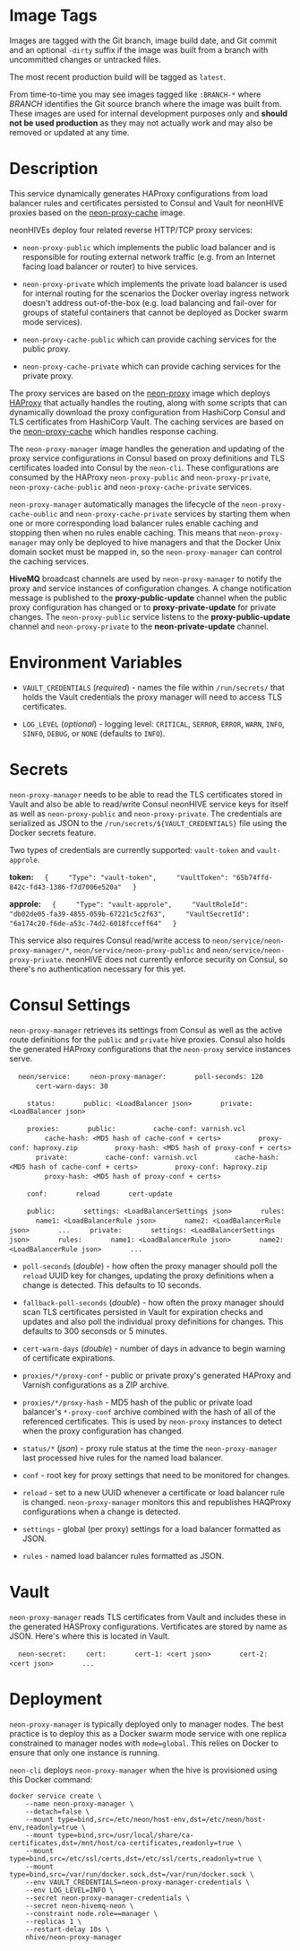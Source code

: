 # Image Tags

Images are tagged with the Git branch, image build date, and Git commit and an optional `-dirty` suffix if the image was built from a branch with uncommitted changes or untracked files.

The most recent production build will be tagged as `latest`.

From time-to-time you may see images tagged like `:BRANCH-*` where *BRANCH* identifies the Git source branch where the image was built from.  These images are used for internal development purposes only and **should not be used production** as they may not actually work and may also be removed or updated at any time.

# Description

This service dynamically generates HAProxy configurations from load balancer rules and certificates persisted to Consul and Vault for neonHIVE proxies based on the [neon-proxy-cache](https://hub.docker.com/r/nhive/neon-proxy-cache/) image.

neonHIVEs deploy four related reverse HTTP/TCP proxy services:

* `neon-proxy-public` which implements the public load balancer and is responsible for routing external network traffic (e.g. from an Internet facing load balancer or router) to hive services.

* `neon-proxy-private` which implements the private load balancer is used for internal routing for the scenarios the Docker overlay ingress network doesn't address out-of-the-box (e.g. load balancing and fail-over for groups of stateful containers that cannot be deployed as Docker swarm mode services).

* `neon-proxy-cache-public` which can provide caching services for the public proxy.

* `neon-proxy-cache-private` which can provide caching services for the private proxy.

The proxy services are based on the [neon-proxy](https://hub.docker.com/r/nhive/neon-proxy/) image which deploys [HAProxy](http://haproxy.org) that actually handles the routing, along with some scripts that can dynamically download the proxy configuration from HashiCorp Consul and TLS certificates from HashiCorp Vault.  The caching services are based on the [neon-proxy-cache](https://hub.docker.com/r/nhive/neon-proxy-cache/) which handles response caching.

The `neon-proxy-manager` image handles the generation and updating of the proxy service configurations in Consul based on proxy definitions and TLS certificates loaded into Consul by the `neon-cli`.  These configurations are consumed by the HAProxy `neon-proxy-public` and `neon-proxy-private`, `neon-proxy-cache-public` and `neon-proxy-cache-private` services.

`neon-proxy-manager` automatically manages the lifecycle of the `neon-proxy-cache-oublic` and `neon-proxy-cache-private` services by starting them when one or more corresponding load balancer rules enable caching and stopping then when no rules enable caching.  This means that `neon-proxy-manager` may only be deployed to hive managers and that the Docker Unix domain socket must be mapped in, so the `neon-proxy-manager` can control the caching services.

**HiveMQ** broadcast channels are used by `neon-proxy-manager` to notify the proxy and service instances of configuration changes.  A change notification message is published to the **proxy-public-update** channel when the public proxy configuration has changed or to **proxy-private-update** for private changes.  The `neon-proxy-public` service listens to the **proxy-public-update** channel and `neon-proxy-private` to the **neon-private-update** channel.

# Environment Variables

* `VAULT_CREDENTIALS` (*required*) - names the file within `/run/secrets/` that holds the Vault credentials the proxy manager will need to access TLS certificates.

* `LOG_LEVEL` (*optional*) - logging level: `CRITICAL`, `SERROR`, `ERROR`, `WARN`, `INFO`, `SINFO`, `DEBUG`, or `NONE` (defaults to `INFO`).

# Secrets

`neon-proxy-manager` needs to be able to read the TLS certificates stored in Vault and also be able to read/write Consul neonHIVE service keys for itself as well as `neon-proxy-public` and `neon-proxy-private`.  The credentials are serialized as JSON to the `/run/secrets/${VAULT_CREDENTIALS}` file using the Docker secrets feature.

Two types of credentials are currently supported: `vault-token` and `vault-approle`.

**token:**
&nbsp;&nbsp;&nbsp;&nbsp;`{`
&nbsp;&nbsp;&nbsp;&nbsp;&nbsp;&nbsp;&nbsp;&nbsp;`"Type": "vault-token",`
&nbsp;&nbsp;&nbsp;&nbsp;&nbsp;&nbsp;&nbsp;&nbsp;`"VaultToken": "65b74ffd-842c-fd43-1386-f7d7006e520a"`
&nbsp;&nbsp;&nbsp;&nbsp;`}`

**approle:**
&nbsp;&nbsp;&nbsp;&nbsp;`{`
&nbsp;&nbsp;&nbsp;&nbsp;&nbsp;&nbsp;&nbsp;&nbsp;`"Type": "vault-approle",`
&nbsp;&nbsp;&nbsp;&nbsp;&nbsp;&nbsp;&nbsp;&nbsp;`"VaultRoleId": "db02de05-fa39-4855-059b-67221c5c2f63",`
&nbsp;&nbsp;&nbsp;&nbsp;&nbsp;&nbsp;&nbsp;&nbsp;`"VaultSecretId": "6a174c20-f6de-a53c-74d2-6018fcceff64"`
&nbsp;&nbsp;&nbsp;&nbsp;`}`

This service also requires Consul read/write access to `neon/service/neon-proxy-manager/*`, `neon/service/neon-proxy-public` and `neon/service/neon-proxy-private`.  neonHIVE does not currently enforce security on Consul, so there's no authentication necessary for this yet.

# Consul Settings

`neon-proxy-manager` retrieves its settings from Consul as well as the active route definitions for the `public` and `private` hive proxies.  Consul also holds the generated HAProxy configurations that the `neon-proxy` service instances serve.

&nbsp;&nbsp;&nbsp;&nbsp;`neon/service:`
&nbsp;&nbsp;&nbsp;&nbsp;&nbsp;&nbsp;&nbsp;&nbsp;`neon-proxy-manager:`
&nbsp;&nbsp;&nbsp;&nbsp;&nbsp;&nbsp;&nbsp;&nbsp;&nbsp;&nbsp;&nbsp;&nbsp;`poll-seconds: 120`
&nbsp;&nbsp;&nbsp;&nbsp;&nbsp;&nbsp;&nbsp;&nbsp;&nbsp;&nbsp;&nbsp;&nbsp;`cert-warn-days: 30`

&nbsp;&nbsp;&nbsp;&nbsp;&nbsp;&nbsp;&nbsp;&nbsp;`status:`
&nbsp;&nbsp;&nbsp;&nbsp;&nbsp;&nbsp;&nbsp;&nbsp;&nbsp;&nbsp;&nbsp;&nbsp;`public: <LoadBalancer json>`
&nbsp;&nbsp;&nbsp;&nbsp;&nbsp;&nbsp;&nbsp;&nbsp;&nbsp;&nbsp;&nbsp;&nbsp;`private: <LoadBalancer json>`
        
&nbsp;&nbsp;&nbsp;&nbsp;&nbsp;&nbsp;&nbsp;&nbsp;`proxies:`
&nbsp;&nbsp;&nbsp;&nbsp;&nbsp;&nbsp;&nbsp;&nbsp;&nbsp;&nbsp;&nbsp;&nbsp;`public:`
&nbsp;&nbsp;&nbsp;&nbsp;&nbsp;&nbsp;&nbsp;&nbsp;&nbsp;&nbsp;&nbsp;&nbsp;&nbsp;&nbsp;&nbsp;&nbsp;`cache-conf: varnish.vcl`
&nbsp;&nbsp;&nbsp;&nbsp;&nbsp;&nbsp;&nbsp;&nbsp;&nbsp;&nbsp;&nbsp;&nbsp;&nbsp;&nbsp;&nbsp;&nbsp;`cache-hash: <MD5 hash of cache-conf + certs>`
&nbsp;&nbsp;&nbsp;&nbsp;&nbsp;&nbsp;&nbsp;&nbsp;&nbsp;&nbsp;&nbsp;&nbsp;&nbsp;&nbsp;&nbsp;&nbsp;`proxy-conf: haproxy.zip`
&nbsp;&nbsp;&nbsp;&nbsp;&nbsp;&nbsp;&nbsp;&nbsp;&nbsp;&nbsp;&nbsp;&nbsp;&nbsp;&nbsp;&nbsp;&nbsp;`proxy-hash: <MD5 hash of proxy-conf + certs>`
&nbsp;&nbsp;&nbsp;&nbsp;&nbsp;&nbsp;&nbsp;&nbsp;&nbsp;&nbsp;&nbsp;&nbsp;`private:`
&nbsp;&nbsp;&nbsp;&nbsp;&nbsp;&nbsp;&nbsp;&nbsp;&nbsp;&nbsp;&nbsp;&nbsp;&nbsp;&nbsp;&nbsp;&nbsp;`cache-conf: varnish.vcl`
&nbsp;&nbsp;&nbsp;&nbsp;&nbsp;&nbsp;&nbsp;&nbsp;&nbsp;&nbsp;&nbsp;&nbsp;&nbsp;&nbsp;&nbsp;&nbsp;`cache-hash: <MD5 hash of cache-conf + certs>`
&nbsp;&nbsp;&nbsp;&nbsp;&nbsp;&nbsp;&nbsp;&nbsp;&nbsp;&nbsp;&nbsp;&nbsp;&nbsp;&nbsp;&nbsp;&nbsp;`proxy-conf: haproxy.zip`
&nbsp;&nbsp;&nbsp;&nbsp;&nbsp;&nbsp;&nbsp;&nbsp;&nbsp;&nbsp;&nbsp;&nbsp;&nbsp;&nbsp;&nbsp;&nbsp;`proxy-hash: <MD5 hash of proxy-conf + certs>`

&nbsp;&nbsp;&nbsp;&nbsp;&nbsp;&nbsp;&nbsp;&nbsp;`conf:`
&nbsp;&nbsp;&nbsp;&nbsp;&nbsp;&nbsp;&nbsp;&nbsp;&nbsp;&nbsp;&nbsp;&nbsp;`reload`
&nbsp;&nbsp;&nbsp;&nbsp;&nbsp;&nbsp;&nbsp;&nbsp;&nbsp;&nbsp;&nbsp;&nbsp;`cert-update`

&nbsp;&nbsp;&nbsp;&nbsp;&nbsp;&nbsp;&nbsp;&nbsp;`public:`
&nbsp;&nbsp;&nbsp;&nbsp;&nbsp;&nbsp;&nbsp;&nbsp;&nbsp;&nbsp;&nbsp;&nbsp;`settings: <LoadBalancerSettings json>`
&nbsp;&nbsp;&nbsp;&nbsp;&nbsp;&nbsp;&nbsp;&nbsp;&nbsp;&nbsp;&nbsp;&nbsp;`rules:`
&nbsp;&nbsp;&nbsp;&nbsp;&nbsp;&nbsp;&nbsp;&nbsp;&nbsp;&nbsp;&nbsp;&nbsp;`name1: <LoadBalancerRule json>`
&nbsp;&nbsp;&nbsp;&nbsp;&nbsp;&nbsp;&nbsp;&nbsp;&nbsp;&nbsp;&nbsp;&nbsp;`name2: <LoadBalancerRule json>`
&nbsp;&nbsp;&nbsp;&nbsp;&nbsp;&nbsp;&nbsp;&nbsp;&nbsp;&nbsp;&nbsp;&nbsp;`...`
&nbsp;&nbsp;&nbsp;&nbsp;&nbsp;&nbsp;&nbsp;&nbsp;`private:`
&nbsp;&nbsp;&nbsp;&nbsp;&nbsp;&nbsp;&nbsp;&nbsp;&nbsp;&nbsp;&nbsp;&nbsp;`settings: <LoadBalancerSettings json>`
&nbsp;&nbsp;&nbsp;&nbsp;&nbsp;&nbsp;&nbsp;&nbsp;&nbsp;&nbsp;&nbsp;&nbsp;`rules:`
&nbsp;&nbsp;&nbsp;&nbsp;&nbsp;&nbsp;&nbsp;&nbsp;&nbsp;&nbsp;&nbsp;&nbsp;`name1: <LoadBalancerRule json>`
&nbsp;&nbsp;&nbsp;&nbsp;&nbsp;&nbsp;&nbsp;&nbsp;&nbsp;&nbsp;&nbsp;&nbsp;`name2: <LoadBalancerRule json>`
&nbsp;&nbsp;&nbsp;&nbsp;&nbsp;&nbsp;&nbsp;&nbsp;&nbsp;&nbsp;&nbsp;&nbsp;`...`

* `poll-seconds` (*double*) - how often the proxy manager should poll the `reload` UUID key for changes, updating the proxy definitions when a change is detected.  This defaults to 10 seconds.

* `fallback-poll-seconds` (*double*) - how often the proxy manager should scan TLS certificates persisted in Vault for expiration checks and updates and also poll the individual proxy definitions for changes.  This defaults to 300 seconsds or 5 minutes.

* `cert-warn-days` (*double*) - number of days in advance to begin warning of certificate expirations.

* `proxies/*/proxy-conf` - public or private proxy's generated HAProxy and Varnish configurations as a ZIP archive.

* `proxies/*/proxy-hash` - MD5 hash of the public or private load balancer's `*-proxy-conf` archive combined with the hash of all of the referenced certificates.  This is used by `neon-proxy` instances to detect when the proxy configuration has changed.

* `status/*` (*json*) - proxy rule status at the time the `neon-proxy-manager` last processed hive rules for the named load balancer.

* `conf` - root key for proxy settings that need to be monitored for changes.

* `reload` - set to a new UUID whenever a certificate or load balancer rule is changed.  `neon-proxy-manager` monitors this and republishes HAQProxy configurations when a change is detected.

* `settings` - global (per proxy) settings for a load balancer formatted as JSON.

* `rules` - named load balancer rules formatted as JSON.

# Vault

`neon-proxy-manager` reads TLS certificates from Vault and includes these in the generated HASProxy configurations.  Vertificates are stored by name as JSON.  Here's where this is located in Vault.

&nbsp;&nbsp;&nbsp;&nbsp;`neon-secret:`
&nbsp;&nbsp;&nbsp;&nbsp;&nbsp;&nbsp;&nbsp;&nbsp;`cert:`
&nbsp;&nbsp;&nbsp;&nbsp;&nbsp;&nbsp;&nbsp;&nbsp;&nbsp;&nbsp;&nbsp;&nbsp;`cert-1: <cert json>`
&nbsp;&nbsp;&nbsp;&nbsp;&nbsp;&nbsp;&nbsp;&nbsp;&nbsp;&nbsp;&nbsp;&nbsp;`cert-2: <cert json>`
&nbsp;&nbsp;&nbsp;&nbsp;&nbsp;&nbsp;&nbsp;&nbsp;&nbsp;&nbsp;&nbsp;&nbsp;`...`

# Deployment

`neon-proxy-manager` is typically deployed only to manager nodes.  The best practice is to deploy this as a Docker swarm mode service with one replica constrained to manager nodes with `mode=global`.  This relies on Docker to ensure that only one instance is running.

`neon-cli` deploys `neon-proxy-manager` when the hive is provisioned using this Docker command:

````
docker service create \
    --name neon-proxy-manager \
    --detach=false \
    --mount type=bind,src=/etc/neon/host-env,dst=/etc/neon/host-env,readonly=true \
    --mount type=bind,src=/usr/local/share/ca-certificates,dst=/mnt/host/ca-certificates,readonly=true \
    --mount type=bind,src=/etc/ssl/certs,dst=/etc/ssl/certs,readonly=true \
    --mount type=bind,src=/var/run/docker.sock,dst=/var/run/docker.sock \
    --env VAULT_CREDENTIALS=neon-proxy-manager-credentials \
    --env LOG_LEVEL=INFO \
    --secret neon-proxy-manager-credentials \
    --secret neon-hivemq-neon \
    --constraint node.role==manager \
    --replicas 1 \
    --restart-delay 10s \
    nhive/neon-proxy-manager
````
&nbsp;
